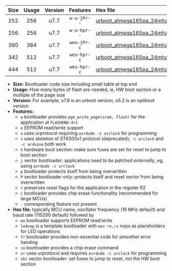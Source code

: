 |Size|Usage|Version|Features|Hex file|
|:-:|:-:|:-:|:-:|:--|
|252|256|u7.7|`w-u-jPr--`|[urboot_atmega165pa_24mhz_250000bps_lednop_ur_vbl.hex](https://raw.githubusercontent.com/stefanrueger/urboot.hex/main/mcus/atmega165pa/fcpu_24mhz/250000_bps/urboot_atmega165pa_24mhz_250000bps_lednop_ur_vbl.hex)|
|256|256|u7.7|`w-u-hpr--`|[urboot_atmega165pa_24mhz_250000bps_lednop_fr_ur.hex](https://raw.githubusercontent.com/stefanrueger/urboot.hex/main/mcus/atmega165pa/fcpu_24mhz/250000_bps/urboot_atmega165pa_24mhz_250000bps_lednop_fr_ur.hex)|
|360|384|u7.7|`weu-jPr-c`|[urboot_atmega165pa_24mhz_250000bps_ee_lednop_fr_ce_ur_vbl.hex](https://raw.githubusercontent.com/stefanrueger/urboot.hex/main/mcus/atmega165pa/fcpu_24mhz/250000_bps/urboot_atmega165pa_24mhz_250000bps_ee_lednop_fr_ce_ur_vbl.hex)|
|342|512|u7.7|`weu-hpr-c`|[urboot_atmega165pa_24mhz_250000bps_ee_lednop_fr_ce_ur.hex](https://raw.githubusercontent.com/stefanrueger/urboot.hex/main/mcus/atmega165pa/fcpu_24mhz/250000_bps/urboot_atmega165pa_24mhz_250000bps_ee_lednop_fr_ce_ur.hex)|
|444|512|u7.7|`wes-hpr-c`|[urboot_atmega165pa_24mhz_250000bps_ee_lednop_fr_ce.hex](https://raw.githubusercontent.com/stefanrueger/urboot.hex/main/mcus/atmega165pa/fcpu_24mhz/250000_bps/urboot_atmega165pa_24mhz_250000bps_ee_lednop_fr_ce.hex)|

- **Size:** Bootloader code size including small table at top end
- **Usage:** How many bytes of flash are needed, ie, HW boot section or a multiple of the page size
- **Version:** For example, u7.6 is an urboot version, o5.2 is an optiboot version
- **Features:**
  + `w` bootloader provides `pgm_write_page(sram, flash)` for the application at `FLASHEND-4+1`
  + `e` EEPROM read/write support
  + `u` uses urprotocol requiring `avrdude -c urclock` for programming
  + `s` uses skeleton of STK500v1 protocol (deprecated); `-c urclock` and `-c arduino` both work
  + `h` hardware boot section: make sure fuses are set for reset to jump to boot section
  + `j` vector bootloader: applications *need to be patched externally*, eg, using `avrdude -c urclock`
  + `p` bootloader protects itself from being overwritten
  + `P` vector bootloader only: protects itself and reset vector from being overwritten
  + `r` preserves reset flags for the application in the register R2
  + `c` bootloader provides chip erase functionality (recommended for large MCUs)
  + `-` corresponding feature not present
- **Hex file:** typically MCU name, oscillator frequency (16 MHz default) and baud rate (115200 default) followed by
  + `ee` bootloader supports EEPROM read/write
  + `lednop` is a template bootloader with `mov rx,rx` nops as placeholders for LED operations
  + `fr` bootloader provides non-essential code for smoother error handing
  + `ce` bootloader provides a chip erase command
  + `ur` uses urprotocol and requires `avrdude -c urclock` for programming
  + `vbl` vector bootloader: set fuses to jump to reset, not the HW boot section
